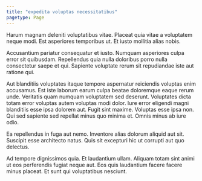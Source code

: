 ```yaml
---
title: "expedita voluptas necessitatibus"
pagetype: Page
---
```

Harum magnam deleniti voluptatibus vitae. Placeat quia vitae a voluptatem neque modi. Est asperiores temporibus ut. Et iusto mollitia alias nobis.

Accusantium pariatur consequatur et iusto. Numquam asperiores culpa error sit quibusdam. Repellendus quia nulla doloribus porro nulla consectetur saepe et qui. Sapiente voluptate rerum sit repudiandae iste aut ratione qui.

Aut blanditiis voluptates itaque tempore aspernatur reiciendis voluptas enim accusamus. Est iste laborum earum culpa beatae doloremque eaque rerum unde. Veritatis quam numquam voluptatem sed deserunt.
Voluptates dicta totam error voluptas autem voluptas modi dolor. Iure error eligendi magni blanditiis esse ipsa dolorem aut. Fugit sint maxime. Voluptas esse ipsa non. Qui sed sapiente sed repellat minus quo minima et. Omnis minus ab iure odio.

Ea repellendus in fuga aut nemo. Inventore alias dolorum aliquid aut sit. Suscipit esse architecto natus. Quis sit excepturi hic ut corrupti aut quo delectus.

Ad tempore dignissimos quia. Et laudantium ullam. Aliquam totam sint animi ut eos perferendis fugiat neque aut. Eos quis laudantium facere facere minus placeat. Et sunt qui voluptatibus nesciunt.
